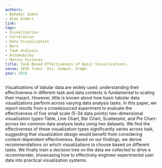 ```yaml
---
authors:
- Bahador Saket
- Alex Endert
link:
tags:
- Visualization
- Correlation
- Data Visualization
- Bars
- Task Analysis
- Automobiles
- Motion Pictures
title: Task-Based Effectiveness of Basic Visualizations.
venue: IEEE Trans. Vis. Comput. Graph.
year: 2019
---
```

Visualizations of tabular data are widely used; understanding their effectiveness in different task and data contexts is fundamental to scaling their impact. However, little is known about how basic tabular data visualizations perform across varying data analysis tasks. In this paper, we report results from a crowdsourced experiment to evaluate the effectiveness of five small scale (5-34 data points) two-dimensional visualization types-Table, Line Chart, Bar Chart, Scatterplot, and Pie Chart-across ten common data analysis tasks using two datasets. We find the effectiveness of these visualization types significantly varies across task, suggesting that visualization design would benefit from considering context-dependent effectiveness. Based on our findings, we derive recommendations on which visualizations to choose based on different tasks. We finally train a decision tree on the data we collected to drive a recommender, showcasing how to effectively engineer experimental user data into practical visualization systems.